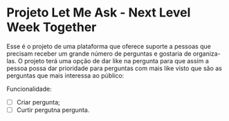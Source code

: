 # Projeto Let Me Ask - Next Level Week Together

Esse é o projeto de uma plataforma que oferece suporte a pessoas que precisam receber um grande número de perguntas e gostaria de organiza-las. O projeto terá uma opção de dar like na pergunta para que assim a pessoa possa dar prioridade para perguntas com mais like visto que são as perguntas que mais interessa ao público:

Funcionalidade:

- [ ] Criar pergunta;
- [ ] Curtir pergutna pergunta.